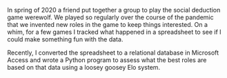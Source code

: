 In spring of 2020 a friend put together a group to play the social deduction game werewolf. We played so regularly over the course of the pandemic that we invented new roles in the game to keep things interested. On a whim, for a few games I tracked what happened in a spreadsheet to see if I could make something fun with the data.

Recently, I converted the spreadsheet to a relational database in Microsoft Access and wrote a Python program to assess what the best roles are based on that data using a loosey goosey Elo system.
